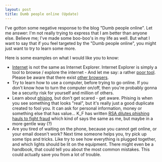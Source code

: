 ```yaml
---
layout: post
title: Dumb people online (Update)
---
```


I've gotton some negative response to the blog "Dumb people online".
Let me answer: I'm not really trying to express that I am better than
anyone else. Believe me; I've made some boo-boo's in my life as well.
But what I want to say that if you feel targeted by the "Dumb people
online", you might just want to try to learn some more.

Here is some examples on what I would like you to know:

* [Internet](http://en.wikipedia.org/wiki/Internet) is not the same as
  Internet Explorer. Internet Explorer is simply a tool to browse / explore
  the internet - And let me say: a rather [poor tool](http://alistapart.com/articles/tohell/).
  Please be aware that there exist [other browsers](http://en.wikipedia.org/wiki/Web_browser).
* Try to learn how to use a computer, before trying to go online. If you
  don't know how to turn the computer on/off, then you're probably gonna
  be a security risk for yourself and million of others.
* Learn about [phising](http://en.wikipedia.org/wiki/Phising), but don't
  get scared - get aware. Phising is when you see something that looks
  "real", but it's really just a good duplicate created to fool you. It can
  ask for personal information, money or something else that has value...
  K&#95;F has written [RSA dilutes phishing hauls to fight fraud](http://www.kfwebs.net/news/502/RSA-dilutes-phishing-hauls-to-fight-fraud)
  which kind of says the same as me, but maybe in a more gentle way (?)
* Are you tired of waiting on the phone, because you cannot get online, or
  your email doesn't work? Next time someone helps you, try pick up some tips
  and tricks. Like try to see how everything is plugged together, and which
  lights should be lit on the equipment. There might even be a handbook,
  that could tell you about the most common mistakes. This could actually
  save you from a lot of trouble.

